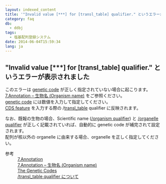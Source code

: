 ```yaml
---
layout: indexed_content
title: '"Invalid value [***] for [transl_table] qualifier." というエラーが表示されました'
category: faq
db:
  - ddbj
tags: 
  - 塩基配列登録システム
date: 2014-06-04T15:59:34
lang: ja
---
```


## "Invalid value [***] for [transl_table] qualifier." というエラーが表示されました

<p>このエラーは <a href="/ddbj/geneticcode-e.html">genetic code</a> が正しく指定されていない場合に起こります。<br>
  <!-- Nucleotide Sequence Submission System --><a href="/ddbj/web-submission-help.html#flow-7-4">7.Annotation – 生物名 (Organism name)</a> をご参照ください。<br><a href="/ddbj/geneticcode-e.html">genetic code</a> には数値を入力して指定してください。<br><a href="/ddbj/cds.html">CDS feature</a> を入力する際の /<a href="/ddbj/qualifiers.html#transl_table">transl_table</a> qualifier に反映されます。</p>
<p>なお、既報の生物の場合、Scientific name (<a href="/ddbj/organism.html">/organism qualifier</a>) と <a href="/ddbj/qualifiers.html#organelle">/organelle qualifier</a> が正しく記載されていれば、自動的に genetic code が補完されて設定されます。<br>配列が核以外の organelle に由来する場合、organelle を正しく指定してください。</p>
<dl><dt>参考</dt>
  <dd><a href="/ddbj/web-submission-help.html#flow-7">7.Annotation</a></dd>
  <dd><a href="/ddbj/web-submission-help.html#flow-7-4">7.Annotation – 生物名 (Organism name)</a></dd>
  <dd><a href="/ddbj/geneticcode-e.html">The Genetic Codes</a></dd>
  <dd><a href="/ddbj/qualifiers.html#transl_table">/transl_table qualifier について</a></dd>
</dl>
